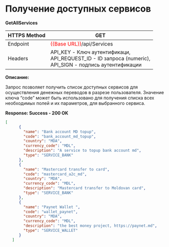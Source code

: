 # Получение доступных сервисов

**GetAllServices**

| HTTPS Method | GET                                                          |
| ------------ | ------------------------------------------------------------ |
| Endpoint     | <span style="color:red">{{Base URL}}</span>/api/Services                                    |
| Headers      | API_KEY - Ключ аутентификаци, <br />API_REQUEST_ID - ID запроса (numeric),<br />API_SIGN - подпись аутентификации |

**Описание:**

Запрос позволяет получить список доступных сервисов для осуществления денежных переводов в разрезе пользователя. Значение ключа “code” может быть использовано для получения списка всех необходимых полей и их параметров, для выбранного сервиса.

**Response: Success - 200 OK**

```json
[
      {
        "name": "Bank account MD topup",
        "code": "bank_account_md_topup",  
        "country": "MDA",
        "currency_code": "MDL",
        "description": "A service to topup bank account md",
        "type": "SERVICE_BANK"
      },
      {
        "name": "Mastercard transfer to card",
        "code": "mastercard_a2c_md",
        "country": "MDA",
        "currency_code": "MDL",
        "description": "Mastercard transfer to Moldovan card",
        "type": "SERVICE_BANK"
      },
      {
        "name": "Paynet Wallet ",
        "code": "wallet_paynet",
        "country": "MDA",
        "currency_code": "MDL",
        "description": "the best money project, https://paynet.md",
        "type": "SERVICE_WALLET"
      }
   ]
```